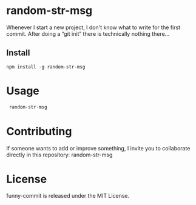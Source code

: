 # random-str-msg

Whenever I start a new project, I don't know what to write for the first commit. After doing a “git init” there is technically nothing there...

## Install

```npm
npm install -g random-str-msg
```
# Usage

```bash
 random-str-msg
 ```

# Contributing

If someone wants to add or improve something, I invite you to collaborate directly in this repository: random-str-msg

# License
funny-commit is released under the MIT License.